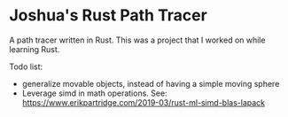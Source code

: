 # Joshua's Rust Path Tracer

A path tracer written in Rust. This was a project that I worked on while learning Rust.

Todo list:
- generalize movable objects, instead of having a simple moving sphere
- Leverage simd in math operations. See: https://www.erikpartridge.com/2019-03/rust-ml-simd-blas-lapack
